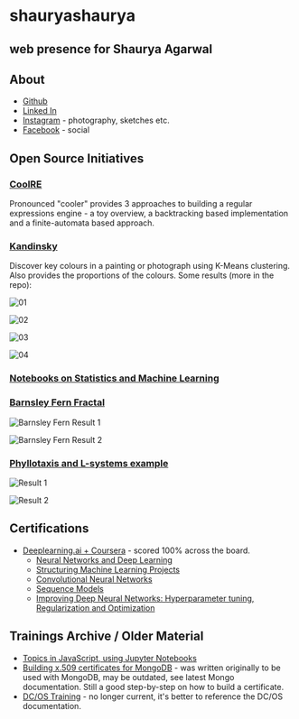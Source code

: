 # **shauryashaurya**
## web presence for Shaurya Agarwal

## About 

* [Github](https://github.com/shauryashaurya)
* [Linked In](https://www.linkedin.com/in/shauryashaurya/)
* [Instagram](https://www.instagram.com/shaurya.shaurya/) - photography, sketches etc.
* [Facebook](https://www.facebook.com/shauryashaurya) - social


## Open Source Initiatives

### [CoolRE](https://shauryashaurya.github.io/coolRE/)
Pronounced "cooler" provides 3 approaches to building a regular expressions engine - a toy overview, a backtracking based implementation and a finite-automata based approach.

### [Kandinsky](https://shauryashaurya.github.io/kandinsky/)
Discover key colours in a painting or photograph using K-Means clustering. Also provides the proportions of the colours. Some results (more in the repo):

  ![01](images/k1.jpg)
  
  ![02](images/k2.jpg)
  
  ![03](images/k3.jpg)
  
  ![04](images/k4.jpg)
  
### [Notebooks on Statistics and Machine Learning](https://github.com/shauryashaurya/NoteBooks-Statistics-and-MachineLearning)

### [Barnsley Fern Fractal](https://gist.github.com/shauryashaurya/257042e27df06f771f34bcc877b128cf)

  ![Barnsley Fern Result 1](images/barnsley1.jpg)
  
  ![Barnsley Fern Result 2](images/barnsley3.png)

### [Phyllotaxis and L-systems example](https://gist.github.com/shauryashaurya/9ce3815ae7f95fd0d9997c5d882d10a4)

  ![Result 1](images/phyllo1.jpg)
  
  ![Result 2](images/phyllo0.jpg)

## Certifications
* [Deeplearning.ai + Coursera](https://www.coursera.org/account/accomplishments/specialization/certificate/3Q6YKY4FL893) - scored 100% across the board.
  * [Neural Networks and Deep Learning](https://coursera.org/share/6e6578079a897653f694e2b0aa29d9c3) 
  * [Structuring Machine Learning Projects](https://coursera.org/share/16748962ee3b2810bf474859c9663644)
  * [Convolutional Neural Networks](https://coursera.org/share/d924d509e6dcb5f99c9ec7bd2d59e9ca)
  * [Sequence Models](https://coursera.org/share/01d13b9030cbd126b7a14bc82281d04a)
  * [Improving Deep Neural Networks: Hyperparameter tuning, Regularization and Optimization](https://coursera.org/share/8500658682fc0106deef572092443159)

## Trainings Archive / Older Material
* [Topics in JavaScript, using Jupyter Notebooks](https://github.com/shauryashaurya/Simplifying-Advanced-Topics-in-Javascript)
* [Building x.509 certificates for MongoDB](https://github.com/shauryashaurya/tutorial-x.509certificates-mongo) - was written originally to be used with MongoDB, may be outdated, see latest Mongo documentation. Still a good step-by-step on how to build a certificate.
* [DC/OS Training](https://shauryashaurya.github.io/DCOS-Training/) - no longer current, it's better to reference the DC/OS documentation.
